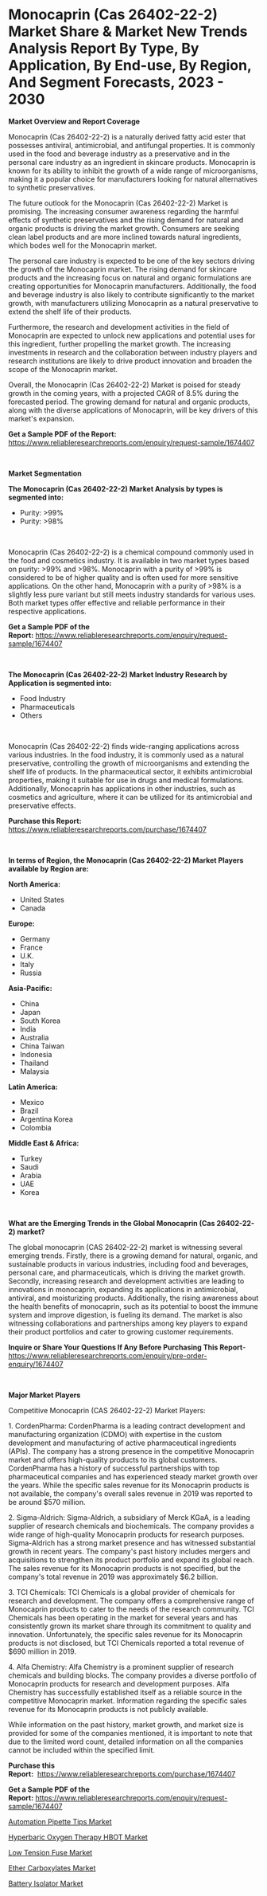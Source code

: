 <p><h1>Monocaprin (Cas 26402-22-2) Market Share & Market New Trends Analysis Report By Type, By Application, By End-use, By Region, And Segment Forecasts, 2023 - 2030</h1></p><p><strong>Market Overview and Report Coverage</strong></p>
<p><p>Monocaprin (Cas 26402-22-2) is a naturally derived fatty acid ester that possesses antiviral, antimicrobial, and antifungal properties. It is commonly used in the food and beverage industry as a preservative and in the personal care industry as an ingredient in skincare products. Monocaprin is known for its ability to inhibit the growth of a wide range of microorganisms, making it a popular choice for manufacturers looking for natural alternatives to synthetic preservatives.</p><p>The future outlook for the Monocaprin (Cas 26402-22-2) Market is promising. The increasing consumer awareness regarding the harmful effects of synthetic preservatives and the rising demand for natural and organic products is driving the market growth. Consumers are seeking clean label products and are more inclined towards natural ingredients, which bodes well for the Monocaprin market.</p><p>The personal care industry is expected to be one of the key sectors driving the growth of the Monocaprin market. The rising demand for skincare products and the increasing focus on natural and organic formulations are creating opportunities for Monocaprin manufacturers. Additionally, the food and beverage industry is also likely to contribute significantly to the market growth, with manufacturers utilizing Monocaprin as a natural preservative to extend the shelf life of their products.</p><p>Furthermore, the research and development activities in the field of Monocaprin are expected to unlock new applications and potential uses for this ingredient, further propelling the market growth. The increasing investments in research and the collaboration between industry players and research institutions are likely to drive product innovation and broaden the scope of the Monocaprin market.</p><p>Overall, the Monocaprin (Cas 26402-22-2) Market is poised for steady growth in the coming years, with a projected CAGR of 8.5% during the forecasted period. The growing demand for natural and organic products, along with the diverse applications of Monocaprin, will be key drivers of this market's expansion.</p></p>
<p><strong>Get a Sample PDF of the Report:</strong> <a href="https://www.reliableresearchreports.com/enquiry/request-sample/1674407">https://www.reliableresearchreports.com/enquiry/request-sample/1674407</a></p>
<p>&nbsp;</p>
<p><strong>Market Segmentation</strong></p>
<p><strong>The Monocaprin (Cas 26402-22-2) Market Analysis by types is segmented into:</strong></p>
<p><ul><li>Purity: >99%</li><li>Purity: >98%</li></ul></p>
<p>&nbsp;</p>
<p><p>Monocaprin (Cas 26402-22-2) is a chemical compound commonly used in the food and cosmetics industry. It is available in two market types based on purity: >99% and >98%. Monocaprin with a purity of >99% is considered to be of higher quality and is often used for more sensitive applications. On the other hand, Monocaprin with a purity of >98% is a slightly less pure variant but still meets industry standards for various uses. Both market types offer effective and reliable performance in their respective applications.</p></p>
<p><strong>Get a Sample PDF of the Report:</strong>&nbsp;<a href="https://www.reliableresearchreports.com/enquiry/request-sample/1674407">https://www.reliableresearchreports.com/enquiry/request-sample/1674407</a></p>
<p>&nbsp;</p>
<p><strong>The Monocaprin (Cas 26402-22-2) Market Industry Research by Application is segmented into:</strong></p>
<p><ul><li>Food Industry</li><li>Pharmaceuticals</li><li>Others</li></ul></p>
<p>&nbsp;</p>
<p><p>Monocaprin (Cas 26402-22-2) finds wide-ranging applications across various industries. In the food industry, it is commonly used as a natural preservative, controlling the growth of microorganisms and extending the shelf life of products. In the pharmaceutical sector, it exhibits antimicrobial properties, making it suitable for use in drugs and medical formulations. Additionally, Monocaprin has applications in other industries, such as cosmetics and agriculture, where it can be utilized for its antimicrobial and preservative effects.</p></p>
<p><strong>Purchase this Report:</strong>&nbsp; <a href="https://www.reliableresearchreports.com/purchase/1674407">https://www.reliableresearchreports.com/purchase/1674407</a></p>
<p>&nbsp;</p>
<p><strong>In terms of Region, the Monocaprin (Cas 26402-22-2) Market Players available by Region are:</strong></p>
<p>
    <p> <strong> North America: </strong>
        <ul>
            <li>United States</li>
            <li>Canada</li>
        </ul>
        </p> 
    <p> <strong> Europe: </strong>
        <ul>
            <li>Germany</li>
            <li>France</li>
            <li>U.K.</li>
            <li>Italy</li>
            <li>Russia</li>
        </ul>
        </p> 
    <p> <strong> Asia-Pacific: </strong>
        <ul>
            <li>China</li>
            <li>Japan</li>
            <li>South Korea</li>
            <li>India</li>
            <li>Australia</li>
            <li>China Taiwan</li>
            <li>Indonesia</li>
            <li>Thailand</li>
            <li>Malaysia</li>
        </ul>
        </p> 
    <p> <strong> Latin America: </strong>
        <ul>
            <li>Mexico</li>
            <li>Brazil</li>
            <li>Argentina Korea</li>
            <li>Colombia</li>
        </ul>
        </p> 
    <p> <strong> Middle East & Africa: </strong>
        <ul>
            <li>Turkey</li>
            <li>Saudi</li>
            <li>Arabia</li>
            <li>UAE</li>
            <li>Korea</li>
        </ul>
    </p>
    </p>
<p>&nbsp;</p>
<p><strong>What are the Emerging Trends in the Global Monocaprin (Cas 26402-22-2) market?</strong></p>
<p><p>The global monocaprin (CAS 26402-22-2) market is witnessing several emerging trends. Firstly, there is a growing demand for natural, organic, and sustainable products in various industries, including food and beverages, personal care, and pharmaceuticals, which is driving the market growth. Secondly, increasing research and development activities are leading to innovations in monocaprin, expanding its applications in antimicrobial, antiviral, and moisturizing products. Additionally, the rising awareness about the health benefits of monocaprin, such as its potential to boost the immune system and improve digestion, is fueling its demand. The market is also witnessing collaborations and partnerships among key players to expand their product portfolios and cater to growing customer requirements.</p></p>
<p><strong>Inquire or Share Your Questions If Any Before Purchasing This Report</strong>- <a href="https://www.reliableresearchreports.com/enquiry/pre-order-enquiry/1674407">https://www.reliableresearchreports.com/enquiry/pre-order-enquiry/1674407</a></p>
<p>&nbsp;</p>
<p><strong>Major Market Players</strong></p>
<p><p>Competitive Monocaprin (CAS 26402-22-2) Market Players:</p><p>1. CordenPharma: CordenPharma is a leading contract development and manufacturing organization (CDMO) with expertise in the custom development and manufacturing of active pharmaceutical ingredients (APIs). The company has a strong presence in the competitive Monocaprin market and offers high-quality products to its global customers. CordenPharma has a history of successful partnerships with top pharmaceutical companies and has experienced steady market growth over the years. While the specific sales revenue for its Monocaprin products is not available, the company's overall sales revenue in 2019 was reported to be around $570 million.</p><p>2. Sigma-Aldrich: Sigma-Aldrich, a subsidiary of Merck KGaA, is a leading supplier of research chemicals and biochemicals. The company provides a wide range of high-quality Monocaprin products for research purposes. Sigma-Aldrich has a strong market presence and has witnessed substantial growth in recent years. The company's past history includes mergers and acquisitions to strengthen its product portfolio and expand its global reach. The sales revenue for its Monocaprin products is not specified, but the company's total revenue in 2019 was approximately $6.2 billion.</p><p>3. TCI Chemicals: TCI Chemicals is a global provider of chemicals for research and development. The company offers a comprehensive range of Monocaprin products to cater to the needs of the research community. TCI Chemicals has been operating in the market for several years and has consistently grown its market share through its commitment to quality and innovation. Unfortunately, the specific sales revenue for its Monocaprin products is not disclosed, but TCI Chemicals reported a total revenue of $690 million in 2019.</p><p>4. Alfa Chemistry: Alfa Chemistry is a prominent supplier of research chemicals and building blocks. The company provides a diverse portfolio of Monocaprin products for research and development purposes. Alfa Chemistry has successfully established itself as a reliable source in the competitive Monocaprin market. Information regarding the specific sales revenue for its Monocaprin products is not publicly available.</p><p>While information on the past history, market growth, and market size is provided for some of the companies mentioned, it is important to note that due to the limited word count, detailed information on all the companies cannot be included within the specified limit.</p></p>
<p><strong>Purchase this Report:</strong>&nbsp;&nbsp;<a href="https://www.reliableresearchreports.com/purchase/1674407">https://www.reliableresearchreports.com/purchase/1674407</a></p>
<p></p>
<p><strong>Get a Sample PDF of the Report:</strong>&nbsp;<a href="https://www.reliableresearchreports.com/enquiry/request-sample/1674407">https://www.reliableresearchreports.com/enquiry/request-sample/1674407</a></p>
<p><p><a href="https://www.linkedin.com/pulse/automation-pipette-tips-market-size-share-amp-trends-analysis-evjvf/">Automation Pipette Tips Market</a></p><p><a href="https://www.linkedin.com/pulse/decoding-hyperbaric-oxygen-therapy-hbot-market-deep-dive-latest-wtltf/">Hyperbaric Oxygen Therapy HBOT Market</a></p><p><a href="https://github.com/sofyaavrova/Market-Research-Report-List-1/blob/main/low-tension-fuse-market.md">Low Tension Fuse Market</a></p><p><a href="https://medium.com/@alesiabrahimi58/ether-carboxylates-nbsp-market-focuses-on-market-share-size-and-projected-forecast-till-2030-5ed5bd334f95">Ether Carboxylates Market</a></p><p><a href="https://github.com/kholmovskayalyudmila/Market-Research-Report-List-1/blob/main/battery-isolator-market.md">Battery Isolator Market</a></p></p>